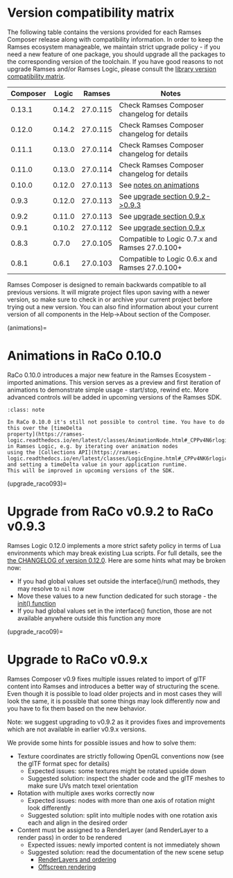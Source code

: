 # Version compatibility matrix

The following table contains the versions provided for each Ramses Composer
release along with compatibility information. In order to keep the Ramses ecosystem
manageable, we maintain strict upgrade policy - if you need a new feature of one package,
you should upgrade all the packages to the corresponding version of the toolchain.
If you have good reasons to not upgrade Ramses and/or Ramses Logic, please consult
the [library version compatibility matrix](https://ramses-logic.readthedocs.io/en/latest/readme_ref.html#version-matrix).

|Composer |Logic    | Ramses        | Notes                                                      |
|---------|---------|---------------|------------------------------------------------------------|
|0.13.1   |0.14.2   | 27.0.115      | Check Ramses Composer changelog for details                |
|0.12.0   |0.14.2   | 27.0.115      | Check Ramses Composer changelog for details                |
|0.11.1   |0.13.0   | 27.0.114      | Check Ramses Composer changelog for details                |
|0.11.0   |0.13.0   | 27.0.114      | Check Ramses Composer changelog for details                |
|0.10.0   |0.12.0   | 27.0.113      | See [notes on animations](animations)                      |
|0.9.3    |0.12.0   | 27.0.113      | See [upgrade section 0.9.2->0.9.3](upgrade_raco093)        |
|0.9.2    |0.11.0   | 27.0.113      | See [upgrade section 0.9.x](upgrade_raco09)                |
|0.9.1    |0.10.2   | 27.0.112      | See [upgrade section 0.9.x](upgrade_raco09)                |
|0.8.3    |0.7.0    | 27.0.105      | Compatible to Logic 0.7.x and Ramses 27.0.100+             |
|0.8.1    |0.6.1    | 27.0.103      | Compatible to Logic 0.6.x and Ramses 27.0.100+             |

Ramses Composer is designed to remain backwards compatible to all previous versions. It will migrate project files upon saving with
a newer version, so make sure to check in or archive your current project before trying out a new version.
You can also find information about your current version of all components in the Help->About section of the Composer.

(animations)=
# Animations in RaCo 0.10.0

RaCo 0.10.0 introduces a major new feature in the Ramses Ecosystem - imported animations.
This version serves as a preview and first iteration of animations to demonstrate simple
usage - start/stop, rewind etc. More advanced controls will be added in upcoming versions of
the Ramses SDK.

```{admonition} Time
:class: note

In RaCo 0.10.0 it's still not possible to control time. You have to do this over the [timeDelta
property](https://ramses-logic.readthedocs.io/en/latest/classes/AnimationNode.html#_CPPv4N6rlogic13AnimationNodeE) in Ramses Logic, e.g. by iterating over animation nodes
using the [Collections API](https://ramses-logic.readthedocs.io/en/latest/classes/LogicEngine.html#_CPPv4NK6rlogic11LogicEngine14animationNodesEv) and setting a timeDelta value in your application runtime.
This will be improved in upcoming versions of the SDK.
```

(upgrade_raco093)=
# Upgrade from RaCo v0.9.2 to RaCo v0.9.3

Ramses Logic 0.12.0 implements a more strict safety policy in terms of Lua environments which may break existing Lua scripts.
For full details, see the [the CHANGELOG of version 0.12.0](https://ramses-logic.readthedocs.io/en/latest/changelog_ref.html#v0-12-0).
Here are some hints what may be broken now:
* If you had global values set outside the interface()/run() methods, they may resolve to `nil` now
* Move these values to a new function dedicated for such storage - the [init() function](https://ramses-logic.readthedocs.io/en/v0.11.0/lua_syntax.html#global-variables-and-the-init-function)
* If you had global values set in the interface() function, those are not available anywhere outside this function any more

(upgrade_raco09)=
# Upgrade to RaCo v0.9.x

Ramses Composer v0.9 fixes multiple issues related to import of glTF content into Ramses and introduces a better way
of structuring the scene. Even though it is possible to load older projects and in most cases they will look the same,
it is possible that some things may look differently now and you have to fix them based on the new behavior.

Note: we suggest upgrading to v0.9.2 as it provides fixes and improvements which are not available in earlier v0.9.x versions.

We provide some hints for possible issues and how to solve them:

* Texture coordinates are strictly following OpenGL conventions now (see the glTF format spec for details)
    * Expected issues: some textures might be rotated upside down
    * Suggested solution: inspect the shader code and the glTF meshes to make sure UVs match texel orientation
* Rotation with multiple axes works correctly now
    * Expected issues: nodes with more than one axis of rotation might look differently
    * Suggested solution: split into multiple nodes with one rotation axis each and align in the desired order
* Content must be assigned to a RenderLayer (and RenderLayer to a render pass) in order to be rendered
    * Expected issues: newly imported content is not immediately shown
    * Suggested solution: read the documentation of the new scene setup
        * [RenderLayers and ordering](https://github.com/COVESA/ramses-composer-docs/blob/master/ordering/manual.md)
        * [Offscreen rendering](https://github.com/COVESA/ramses-composer-docs/blob/master/offscreen/manual.md)
